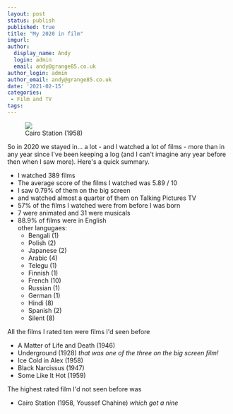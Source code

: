 ```yaml
---
layout: post
status: publish
published: true
title: "My 2020 in film"
imgurl: 
author:
  display_name: Andy
  login: admin
  email: andy@grange85.co.uk
author_login: admin
author_email: andy@grange85.co.uk
date: '2021-02-15'
categories:
 - Film and TV
tags:
---
```

<figure class="aligncenter"><img src="{{site.baseurl}}/images/cairo-station.jpg" class="img-responsive" /><figcaption>Cairo Station (1958)</figcaption></figure>

So in 2020 we stayed in... a lot - and I watched a lot of films - more than in any year since I've been keeping a log (and I can't imagine any year before then when I saw more). Here's a quick summary.

- I watched 389 films
- The average score of the films I watched was 5.89 / 10
- I saw 0.79% of them on the big screen
- and watched almost a quarter of them on Talking Pictures TV
- 57% of the films I watched were from before I was born
- 7 were animated and 31 were musicals
- 88.9% of films were in English  
  other langugaes:
   - Bengali (1)
   - Polish (2)
   - Japanese (2)
   - Arabic (4)
   - Telegu (1)
   - Finnish (1)
   - French (10)
   - Russian (1)
   - German (1)
   - Hindi (8)
   - Spanish (2)
   - Silent (8)


All the films I rated ten were films I'd seen before

- A Matter of Life and Death (1946)
- Underground (1928) _that was one of the three on the big screen film!_
- Ice Cold in Alex (1958)
- Black Narcissus (1947)
- Some Like It Hot (1959)

The highest rated film I'd not seen before was 
 - Cairo Station (1958, Youssef Chahine) _which got a nine_



